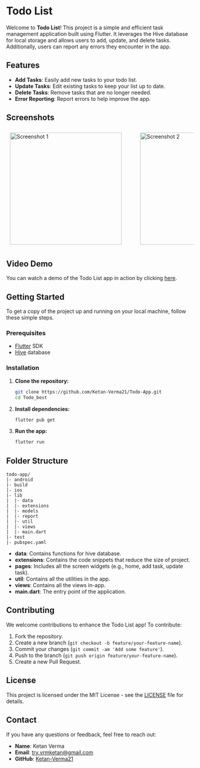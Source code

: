 # Todo List

Welcome to **Todo List**! This project is a simple and efficient task management application built using Flutter. It leverages the Hive database for local storage and allows users to add, update, and delete tasks. Additionally, users can report any errors they encounter in the app.

## Features

- **Add Tasks**: Easily add new tasks to your todo list.
- **Update Tasks**: Edit existing tasks to keep your list up to date.
- **Delete Tasks**: Remove tasks that are no longer needed.
- **Error Reporting**: Report errors to help improve the app.

## Screenshots

<div style="display: flex; overflow-x: auto; padding: 10px; gap: 50px;">
  <img src="https://github.com/Ketan-Verma21/Todo-App/assets/106913278/3350b314-eebf-4c69-8e2e-eaa1ca5f14b3" alt="Screenshot 1" width="300" />
  <img src="https://github.com/Ketan-Verma21/Todo-App/assets/106913278/4f0aa70e-998e-4861-a696-359d4091fad5" alt="Screenshot 2" width="300" />
  <img src="https://github.com/Ketan-Verma21/Todo-App/assets/106913278/d36e6980-eadb-40b5-a911-2263a62a8b4d" alt="Screenshot 3" width="300"/>
  <img src="https://github.com/Ketan-Verma21/Todo-App/assets/106913278/6ced5583-599a-43d9-947f-42f5c0fef23e" alt="Screenshot 4" width="300" />
  <img src="https://github.com/Ketan-Verma21/Todo-App/assets/106913278/3906f778-8b2b-463a-bfe9-3d8196af1daf" alt="Screenshot 5" width="300" />
  <img src="https://github.com/Ketan-Verma21/Todo-App/assets/106913278/9e5f6a6d-bf6f-4884-a9a1-452f7f005cd5" alt="Screenshot 6" width="300" />
  <img src="https://github.com/Ketan-Verma21/Todo-App/assets/106913278/4493d4ac-b2b5-468d-80af-6b9f38734e74" alt="Screenshot 7" width="300" />
</div>

## Video Demo

You can watch a demo of the Todo List app in action by clicking [here](https://github.com/Ketan-Verma21/Todo-App/assets/106913278/899b86ca-74c1-4368-90f2-0578ed1c0a4f).

## Getting Started

To get a copy of the project up and running on your local machine, follow these simple steps.

### Prerequisites

- [Flutter](https://flutter.dev/docs/get-started/install) SDK
- [Hive](https://pub.dev/packages/hive) database

### Installation

1. **Clone the repository:**
   ```bash
   git clone https://github.com/Ketan-Verma21/Todo-App.git
   cd Todo_best
   ```

2. **Install dependencies:**
   ```bash
   flutter pub get
   ```

3. **Run the app:**
   ```bash
   flutter run
   ```

## Folder Structure

```
todo-app/
|- android
|- build
|- ios
|- lib
|  |- data
|  |- extensions
|  |- models
|  |- report
|  |- util
|  |- views
|  |- main.dart
|- test
|- pubspec.yaml
```

- **data**: Contains functions for hive database.
- **extensions**: Contains the code snippets that reduce the size of project.
- **pages**: Includes all the screen widgets (e.g., home, add task, update task).
- **util**: Contains all the utilities in the app.
- **views**: Contains all the views in-app.
- **main.dart**: The entry point of the application.

## Contributing

We welcome contributions to enhance the Todo List app! To contribute:

1. Fork the repository.
2. Create a new branch (`git checkout -b feature/your-feature-name`).
3. Commit your changes (`git commit -am 'Add some feature'`).
4. Push to the branch (`git push origin feature/your-feature-name`).
5. Create a new Pull Request.

## License

This project is licensed under the MIT License - see the [LICENSE](LICENSE) file for details.

## Contact

If you have any questions or feedback, feel free to reach out:

- **Name**: Ketan Verma
- **Email**: try.vrmketan@gmail.com
- **GitHub**: [Ketan-Verma21](https://github.com/Ketan-Verma21)
